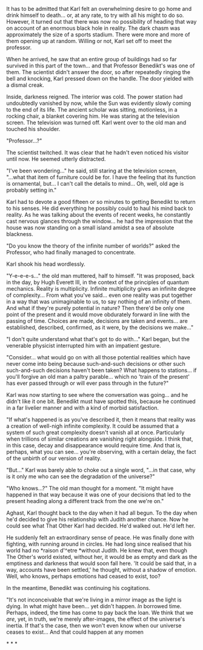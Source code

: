 
It has to be admitted that Karl felt an overwhelming desire to go home and drink himself to death... or, at any rate, to try with all his might to do so. However, it turned out that there was now no possibility of heading that way on account of an enormous black hole in reality. The dark chasm was approximately the size of a sports stadium. There were more and more of them opening up at random. Willing or not, Karl set off to meet the professor.

When he arrived, he saw that an entire group of buildings had so far survived in this part of the town... and that Professor Benedikt's was one of them. The scientist didn't answer the door, so after repeatedly ringing the bell and knocking, Karl pressed down on the handle. The door yielded with a dismal creak. 

Inside, darkness reigned. The interior was cold. The power station had undoubtedly vanished by now, while the Sun was evidently slowly coming to the end of its life. The ancient scholar was sitting, motionless, in a rocking chair, a blanket covering him. He was staring at the television screen. The television was turned off. Karl went over to the old man and touched his shoulder.

"Professor...?"

The scientist twitched. It was clear that he hadn't even noticed his visitor until now. He seemed utterly distracted.

"I've been wondering..." he said, still staring at the television screen, "...what that item of furniture could be for. I have the feeling that its function is ornamental, but... I can't call the details to mind... Oh, well, old age is probably setting in."

Karl had to devote a good fifteen or so minutes to getting Benedikt to return to his senses. He did everything he possibly could to haul his mind back to reality. As he was talking about the events of recent weeks, he constantly cast nervous glances through the window... he had the impression that the house was now standing on a small island amidst a sea of absolute blackness.

"Do you know the theory of the infinite number of worlds?" asked the Professor, who had finally managed to concentrate.

Karl shook his head wordlessly.

"Y-e-e-e-s..." the old man muttered, half to himself. "It was proposed, back in the day, by Hugh Everett III, in the context of the principles of quantum mechanics. Reality is multiplicity. Infinite multiplicity gives an infinite degree of complexity... From what you've said... even one reality was put together in a way that was unimaginable to us, to say nothing of an infinity of them. And what if they're purely potential in nature? Then there'd be only one point of the present and it would move obdurately forward in line with the passing of time. Choices are made, decisions are taken and events... are established, described, confirmed, as it were, by the decisions we make..." 

"I don't quite understand what that's got to do with..." Karl began, but the venerable physicist interrupted him with an impatient gesture.

"Consider... what would go on with all those potential realities which have never come into being because such-and-such decisions or other such such-and-such decisions haven't been taken? What happens to stations... if you'll forgive an old man a paltry parable... which no 'train of the present' has ever passed through or will ever pass through in the future?"

Karl was now starting to see where the conversation was going... and he didn't like it one bit. Benedikt must have spotted this, because he continued in a far livelier manner and with a kind of morbid satisfaction.

"If what's happened is as you've described it, then it means that reality was a creation of well-nigh infinite complexity. It could be assumed that a system of such great complexity doesn't vanish all at once. Particularly when trillions of similar creations are vanishing right alongside. I think that, in this case, decay and disappearance would require time. And that is, perhaps, what you can see... you're observing, with a certain delay, the fact of the unbirth of our version of reality.

"But..." Karl was barely able to choke out a single word, "...in that case, why is it only me who can see the degradation of the universe?"

"Who knows...?" The old man thought for a moment. "It might have happened in that way because it was one of your decisions that led to the present heading along a different track from the one we're on."

Aghast, Karl thought back to the day when it had all begun. To the day when he'd decided to give his relationship with Judith another chance. Now he could see what That Other Karl had decided. He'd walked out. He'd left her.

He suddenly felt an extraordinary sense of peace. He was finally done with fighting, with running around in circles. He had long since realised that his world had no *raison d'^etre *without Judith. He knew that, even though The Other's world existed, without her, it would be as empty and dark as the emptiness and darkness that would soon fall here. 'It could be said that, in a way, accounts have been settled,' he thought, without a shadow of emotion. Well, who knows, perhaps emotions had ceased to exist, too? 

In the meantime, Benedikt was continuing his cogitations.

"It's not inconceivable that we're living in a mirror image as the light is dying. In what might have been... yet didn't happen. *In* borrowed time. Perhaps, indeed, the time has come to pay back the loan. We think that we *are*, yet, in truth, we're merely after-images, the effect of the universe's inertia. If that's the case, then we won't even know when our universe ceases to exist... And that could happen at any momen

\* \* \*
